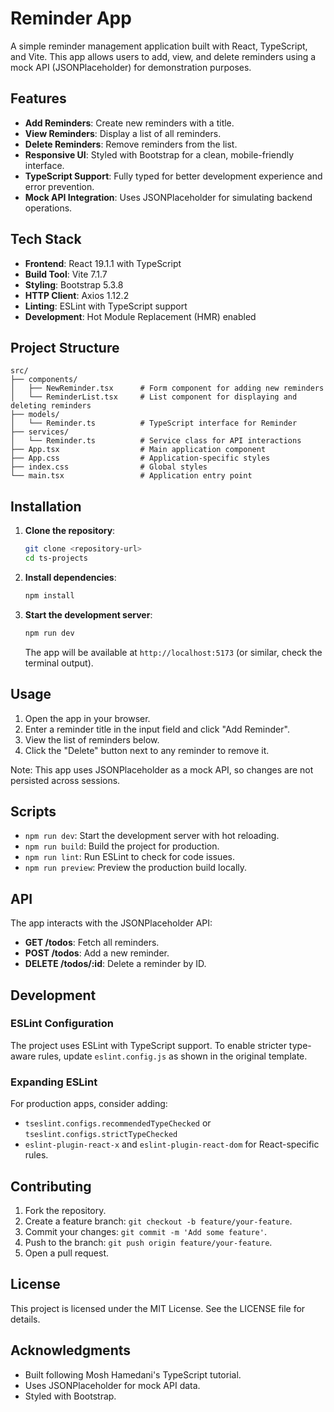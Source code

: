 # Reminder App

A simple reminder management application built with React, TypeScript, and Vite. This app allows users to add, view, and delete reminders using a mock API (JSONPlaceholder) for demonstration purposes.

## Features

- **Add Reminders**: Create new reminders with a title.
- **View Reminders**: Display a list of all reminders.
- **Delete Reminders**: Remove reminders from the list.
- **Responsive UI**: Styled with Bootstrap for a clean, mobile-friendly interface.
- **TypeScript Support**: Fully typed for better development experience and error prevention.
- **Mock API Integration**: Uses JSONPlaceholder for simulating backend operations.

## Tech Stack

- **Frontend**: React 19.1.1 with TypeScript
- **Build Tool**: Vite 7.1.7
- **Styling**: Bootstrap 5.3.8
- **HTTP Client**: Axios 1.12.2
- **Linting**: ESLint with TypeScript support
- **Development**: Hot Module Replacement (HMR) enabled

## Project Structure

```
src/
├── components/
│   ├── NewReminder.tsx      # Form component for adding new reminders
│   └── ReminderList.tsx     # List component for displaying and deleting reminders
├── models/
│   └── Reminder.ts          # TypeScript interface for Reminder
├── services/
│   └── Reminder.ts          # Service class for API interactions
├── App.tsx                  # Main application component
├── App.css                  # Application-specific styles
├── index.css                # Global styles
└── main.tsx                 # Application entry point
```

## Installation

1. **Clone the repository**:

   ```bash
   git clone <repository-url>
   cd ts-projects
   ```

2. **Install dependencies**:

   ```bash
   npm install
   ```

3. **Start the development server**:

   ```bash
   npm run dev
   ```

   The app will be available at `http://localhost:5173` (or similar, check the terminal output).

## Usage

1. Open the app in your browser.
2. Enter a reminder title in the input field and click "Add Reminder".
3. View the list of reminders below.
4. Click the "Delete" button next to any reminder to remove it.

Note: This app uses JSONPlaceholder as a mock API, so changes are not persisted across sessions.

## Scripts

- `npm run dev`: Start the development server with hot reloading.
- `npm run build`: Build the project for production.
- `npm run lint`: Run ESLint to check for code issues.
- `npm run preview`: Preview the production build locally.

## API

The app interacts with the JSONPlaceholder API:

- **GET /todos**: Fetch all reminders.
- **POST /todos**: Add a new reminder.
- **DELETE /todos/:id**: Delete a reminder by ID.

## Development

### ESLint Configuration

The project uses ESLint with TypeScript support. To enable stricter type-aware rules, update `eslint.config.js` as shown in the original template.

### Expanding ESLint

For production apps, consider adding:

- `tseslint.configs.recommendedTypeChecked` or `tseslint.configs.strictTypeChecked`
- `eslint-plugin-react-x` and `eslint-plugin-react-dom` for React-specific rules.

## Contributing

1. Fork the repository.
2. Create a feature branch: `git checkout -b feature/your-feature`.
3. Commit your changes: `git commit -m 'Add some feature'`.
4. Push to the branch: `git push origin feature/your-feature`.
5. Open a pull request.

## License

This project is licensed under the MIT License. See the LICENSE file for details.

## Acknowledgments

- Built following Mosh Hamedani's TypeScript tutorial.
- Uses JSONPlaceholder for mock API data.
- Styled with Bootstrap.

```

```
